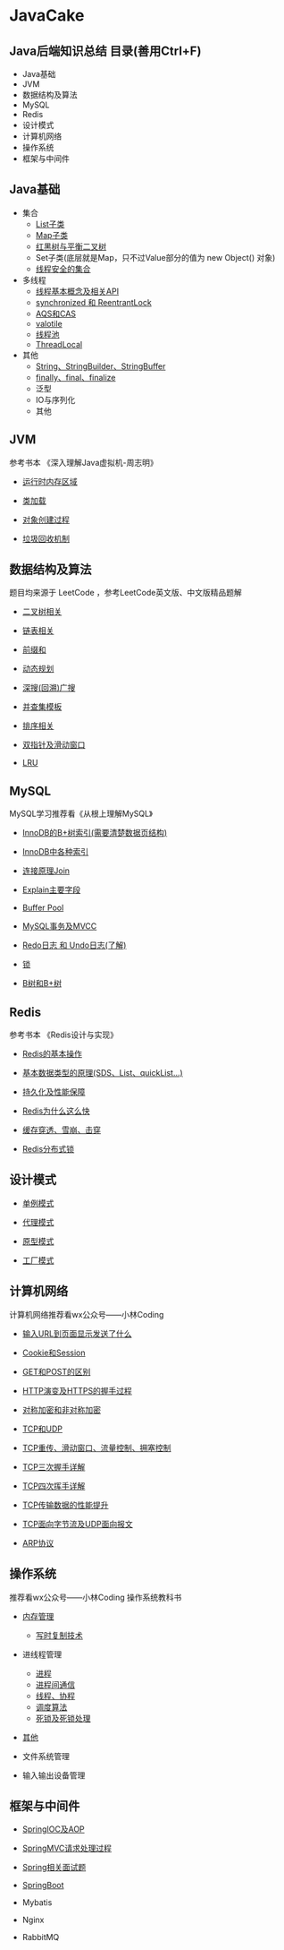 # JavaCake
Java后端知识总结
目录(善用Ctrl+F)
---
- Java基础
- JVM
- 数据结构及算法
- MySQL
- Redis
- 设计模式
- 计算机网络
- 操作系统
- 框架与中间件

Java基础
---

- 集合
  - [List子类](http://note.youdao.com/noteshare?id=f19b1a1b1d0cc47583691b1a8cff62b1&sub=87AEAAD8C1A048EC845EF079E10267CA)
  - [Map子类](http://note.youdao.com/noteshare?id=ce6307e614ff1e8f6735a5547844bf14&sub=246962494C1B4D0F85573E9D898A8AC3)
  - [红黑树与平衡二叉树](http://note.youdao.com/noteshare?id=f47a338b40a7e0250abb89fea1791939&sub=C7C8B62509A840B9853C74C2B4AADF68)
  - Set子类(底层就是Map，只不过Value部分的值为 new Object() 对象)
  - [线程安全的集合](http://note.youdao.com/noteshare?id=15a2959b7ceeea386edb8d0e8bf82e7e&sub=902B0C47BB17493EB03D6AD07453C648)
- 多线程
  - [线程基本概念及相关API](http://note.youdao.com/noteshare?id=50a24de673cb13a2306b8767873dd948&sub=DA266E0674174638BCBF1A216462972F)
  - [synchronized 和 ReentrantLock](http://note.youdao.com/noteshare?id=397dfcefe841c48c349363324ba3bef3&sub=75FA85E7859F4413970FF663F400C822)
  - [AQS和CAS](http://note.youdao.com/noteshare?id=53b25cc87cf0fc5801de69860bfe8209&sub=339E33698D6542F6975ED886FBE796B1)
  - [valotile](http://note.youdao.com/noteshare?id=adefbb92d62f8d53607415614bdfef2f&sub=0C924E4CB65F46B5BE5321426AC2E6FA)
  - [线程池](http://note.youdao.com/noteshare?id=4b79d967e1126beabb34c715c6b6a847&sub=E06931F8AFAC424DB279A420243DEA52)
  - [ThreadLocal](http://note.youdao.com/noteshare?id=9899c0563661deccd7a2cb75339b3ffe&sub=927743ADBE634E4F9D2C20D11CEDA3F9)
- 其他
  - [String、StringBuilder、StringBuffer](http://note.youdao.com/noteshare?id=87a284eaf82cfc5fb6a89ac6c15f26a3&sub=EE08EBB5430943F89D713F92F4C2C777)
  - [finally、final、finalize](http://note.youdao.com/noteshare?id=8fb9e26886cb760549a520fbfb897b6e&sub=DC1E9E6FC0ED4FD3A4FDEF3994F11266)
  - 泛型
  - IO与序列化
  - 其他

JVM
---
  
参考书本 《深入理解Java虚拟机-周志明》

- [运行时内存区域](http://note.youdao.com/noteshare?id=ea87fb8d0901aad3fa4028dec01f85e6&sub=6DB852539776454ABFAEEA12824938D6)

- [类加载](http://note.youdao.com/noteshare?id=3dfba624da6b69858af7996070f9a8bf&sub=FAF814190FD74947B747AC327A4F7DA2)

- [对象创建过程](http://note.youdao.com/noteshare?id=2bb249795bb4219f80ac64426850cb9e&sub=284A71D2083D4529B30EEBABD6FEECCF)

- [垃圾回收机制](http://note.youdao.com/noteshare?id=cfd36d4437b1c24671f54f4e3ad3706d&sub=D36F75175A6D4808B5FEC0AE985D64F1)

数据结构及算法
---

题目均来源于 LeetCode ，参考LeetCode英文版、中文版精品题解

- [二叉树相关](http://note.youdao.com/noteshare?id=5acc43f80b3eba112bc544fbf62d0fc8&sub=84AF318114D6475988B1EBE9C4689B31)

- [链表相关](http://note.youdao.com/noteshare?id=4d33db9918200566ff5cc371df5e0613&sub=FE5287D0056749A1B11BF5D3AAF8F941)

- [前缀和](http://note.youdao.com/noteshare?id=4a36671e9d57158fa4b2f5314148708e&sub=C9534B9CD53C49A7AE63DB339F0A021B)

- [动态规划](http://note.youdao.com/noteshare?id=74a3c0d6e03ae7117d5ae37342ab3d1b&sub=50958F11F8984A22A3E8130D73B3CE62)

- [深搜(回溯)广搜](http://note.youdao.com/noteshare?id=b283e09cb0f3cb9fced81e48d7035d25&sub=39326FE2F0904471888FF3067DB9B5EF)

- [并查集模板](http://note.youdao.com/noteshare?id=aa9e76273c31b512f49ec550e910d988&sub=84610963E4E34AF580D15DFB4AE26982)

- [排序相关](http://note.youdao.com/noteshare?id=71bcf6af60bda61fd207d0794bd0d910&sub=D344BBB25D2E4C938852EA1AEF8D23B3)

- [双指针及滑动窗口](http://note.youdao.com/noteshare?id=a01a0edfca7bfcec4ab35d884540cdd0&sub=796CC0AB5E7445D7ACF26FB92F504CE2)

- [LRU](http://note.youdao.com/noteshare?id=142928d8047bc5ef5575fff892023b97&sub=28E949704D5E4113B29135B355BA524B)

MySQL
---
MySQL学习推荐看《从根上理解MySQL》

- [InnoDB的B+树索引(需要清楚数据页结构)](http://note.youdao.com/noteshare?id=c1ab299c970454610ff6f4f8539ca6fd&sub=8B2B21390E0E48AD8585B83A81FDA171)

- [InnoDB中各种索引](https://blog.csdn.net/weixin_43871956/article/details/109788443)

- [连接原理Join](http://note.youdao.com/noteshare?id=ba685563d8dc2250a5dac9c9f8a5b43f&sub=4054FB002C2F4D329894F20F28E76D9A)

- [Explain主要字段](http://note.youdao.com/noteshare?id=7183761ef7ebfec7d9ef3c1a22e00035&sub=7A9BFF895FAD4858B47EAA81229F2357)

- [Buffer Pool](http://note.youdao.com/noteshare?id=095eb704511d6c4d7a036727a1a8f6fb&sub=532EDE690A81465AB3B9BDBDB0657F48)

- [MySQL事务及MVCC](http://note.youdao.com/noteshare?id=9bc0f6cd0ff42ace4f40d1275a7096df&sub=A025D1792C4A401584BB6B9A3AC01E6A)

- [Redo日志 和 Undo日志(了解)](http://note.youdao.com/noteshare?id=3eb6289ac2f349e3c186989fc0571df4&sub=AABD211B72DA4651B16A2DE8B2B63488)

- [锁](http://note.youdao.com/noteshare?id=9c447fa17f8681a00b0d423fb2917c65&sub=DD91F3D9F47C48968E460CE073ABC981)

- [B树和B+树](http://note.youdao.com/noteshare?id=e03c2e316dfb0bcc64781fe831d1f9f9&sub=DA6968A28DFF4FE0AAE82F34C51F338C)

Redis
---

参考书本 《Redis设计与实现》

- [Redis的基本操作](http://note.youdao.com/noteshare?id=a52777330ee415d783c1d5c4f4fa99af&sub=404CD968E38D489885E2B009F73D8FA1)

- [基本数据类型的原理(SDS、List、quickList...)](http://note.youdao.com/noteshare?id=ba68d728d359a9710d71b16c9e7906bf&sub=6403F3FFB17D46B9AC32974CE71E44E5)

- [持久化及性能保障](http://note.youdao.com/noteshare?id=46278ef69a23b8a24a302efd77f5f14c&sub=CC8EB02E5CD041EA822A5636093FC4BD)

- [Redis为什么这么快](http://note.youdao.com/noteshare?id=872cf5559f7dbfaa169b98cb8b683b4b&sub=2F8F9A021DEE4F93B370E9901AD25979)

- [缓存穿透、雪崩、击穿](http://note.youdao.com/noteshare?id=b52f5db013f625e42d8e69de1f6cd3f3&sub=713D7413903043F9BAA2ABDE54E229E5)

- [Redis分布式锁](http://note.youdao.com/noteshare?id=5f07ec8909ac1f3db9f5518e2ad2fd92&sub=FB651C3878BA479EAA317519542B956D)

设计模式
---

- [单例模式](http://note.youdao.com/noteshare?id=3f937267bc3184e2b630ade9cae4e0f6&sub=720C03EF1F244114B71CBC1515633373)

- [代理模式](http://note.youdao.com/noteshare?id=eab271e55944180f86ddcd9aa35899c5&sub=3226573455A749BD8F6F68E553596CDE)

- [原型模式](http://note.youdao.com/noteshare?id=ab8dad20d80b4eccffe6edd50655a89a&sub=4E35652F9BAD45F1A9DB142D9C591454)

- [工厂模式](http://note.youdao.com/noteshare?id=974dc1c049c3aca81b6ee42cface1d03&sub=FE07EC3AC21A4D7685E5ACE5E36FE1CC)

计算机网络
---
计算机网络推荐看wx公众号——小林Coding

- [输入URL到页面显示发送了什么](http://note.youdao.com/noteshare?id=c1070c44c08769ebc755418d5fd306df&sub=3B0F7FEB8A914EA9AE1301A08AEE5394)

- [Cookie和Session](http://note.youdao.com/noteshare?id=9106fdbaf8f8cc5df236900431bb9825&sub=87A6C0DD7DB44089843BAF71D663BD9F)

- [GET和POST的区别](http://note.youdao.com/noteshare?id=59248c82ff69f8c8dd020c78d7a6e086&sub=F1832C7907F4433E991A678032E118D5)

- [HTTP演变及HTTPS的握手过程](http://note.youdao.com/noteshare?id=cda67d2f122be5f0a1062c6f4c425353&sub=A24280C128354BC1A419E2E3D56FEF8A)

- [对称加密和非对称加密](http://note.youdao.com/noteshare?id=4a33f35265e8a14f46781e4731f9044d&sub=F9570F8C683E49099A91993F62D90885)

- [TCP和UDP](http://note.youdao.com/noteshare?id=f38c2c84d14f64834955af6eff54bed0&sub=CC708637BD784363BD97C952472CA404)

- [TCP重传、滑动窗口、流量控制、拥塞控制](http://note.youdao.com/noteshare?id=793d30a109f82f9dfe13c7aea6c1e2f0&sub=9FF8FC98F5B04CA78D78556E44DAEF67)

- [TCP三次握手详解](http://note.youdao.com/noteshare?id=feb04ab447424fd26149b41f702c9fda&sub=C0E2F5E740D349A5A465D76435043E3A)

- [TCP四次挥手详解](http://note.youdao.com/noteshare?id=8ebb2e93ce54000e545b12955b579c0c&sub=3C0FF111D46843C2A3E1C064530C15C8)

- [TCP传输数据的性能提升](http://note.youdao.com/noteshare?id=c160f645697336cfe0c017619328baeb&sub=D72253BCBD6846E3828BBFC9F761921F)

- [TCP面向字节流及UDP面向报文](http://note.youdao.com/noteshare?id=99d8f86bd9cc7218a9bf428cc594a058&sub=9B1CF61528764263BE2F045CF678C80B)

- [ARP协议](http://note.youdao.com/noteshare?id=09047abe27cc49c589fd27f0764527b7&sub=F9FB9CE1CACC495993BF8B4CE214F0B4)

操作系统
---

推荐看wx公众号——小林Coding  操作系统教科书


- [内存管理](http://note.youdao.com/noteshare?id=911d274e64fdf966f941bae7a5c27ac5&sub=897C1A7020174E69A2771587C88F01B9)
  - [写时复制技术](http://note.youdao.com/noteshare?id=e9fb06a522117dbb296f381e40e6ca85&sub=F7F4FAA7A6F349ACBF744002D522982B)

- 进线程管理
  - [进程](http://note.youdao.com/noteshare?id=ca51e537d59c67553f3159287969ca9a&sub=EC94DB0D3E954BFCBAB450D6944379D3)
  - [进程间通信](http://note.youdao.com/noteshare?id=29df6e0063081c244ff3c1fff7a077e0&sub=ED3AA81B18C343DE99502C93F3C672E8)
  - [线程、协程](http://note.youdao.com/noteshare?id=dd4144292a4a23bf04e693fb94bbbb83&sub=B2E19C7510B2423BA57EAF0675DDD3C9)
  - [调度算法](http://note.youdao.com/noteshare?id=30083e84a8c61e82408adb3199f97230&sub=18CC2B7BB915446C96915814B1E2C91D)
  - [死锁及死锁处理](http://note.youdao.com/noteshare?id=fbd767806bbc9e90d8f742b77834b833&sub=A6022EE7BEA54B18B866C1D81954C1A4)

- [其他](http://note.youdao.com/noteshare?id=bd3915f99705133d37408936712777c7&sub=D0FBC47B293747438A5623B782B79CE3) 

- 文件系统管理

- 输入输出设备管理

框架与中间件
---

- [SpringIOC及AOP](http://note.youdao.com/noteshare?id=43c82776f9cfabb8d0f6d04702e21ac6&sub=854050B6269E48BD84109ABE5ECA227E)

- [SpringMVC请求处理过程](http://note.youdao.com/noteshare?id=d0c4f8d8a39482a7a113a1f37261bd1f&sub=1B2BCD3561BC46F090EF987C59001891)

- [Spring相关面试题](http://note.youdao.com/noteshare?id=10c4929b70abd54f2062a7ab4a6f7f65&sub=165596C33DD74E1C9638032AB00E1DF9)

- [SpringBoot](http://note.youdao.com/noteshare?id=9dbf7fe1fcdb3108ade024f7e6812bde&sub=163EF6A1B4D14CFA9CF93EF17DEB5986)

- Mybatis

- Nginx

- RabbitMQ
